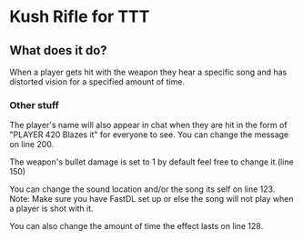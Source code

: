 # Kush Rifle for TTT


## What does it do?
When a player gets hit with the weapon they hear a specific song and has distorted vision for a specified amount of time.

### Other stuff
The player's name will also appear in chat when they are hit in the form of "PLAYER 420 Blazes it" for everyone to see. 
You can change the message on line 200.

The weapon's bullet damage is set to 1 by default feel free to change it.(line 150)

You can change the sound location and/or the song its self on line 123. 
Note: Make sure you have FastDL set up or else the song will not play when a player is shot with it.

You can also change the amount of time the effect lasts on line 128.